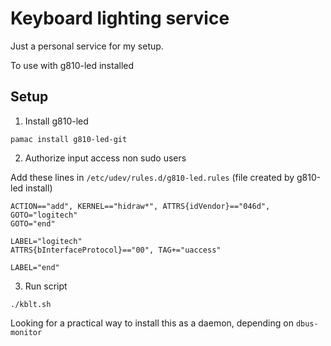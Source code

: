 # Keyboard lighting service

Just a personal service for my setup.

To use with g810-led installed

## Setup

1. Install g810-led 

```
pamac install g810-led-git
```

2. Authorize input access non sudo users

Add these lines in `/etc/udev/rules.d/g810-led.rules` (file created by g810-led install)

```
ACTION=="add", KERNEL=="hidraw*", ATTRS{idVendor}=="046d", GOTO="logitech"
GOTO="end"

LABEL="logitech"
ATTRS{bInterfaceProtocol}=="00", TAG+="uaccess"

LABEL="end"
```

3. Run script

```
./kblt.sh
```

Looking for a practical way to install this as a daemon, depending on `dbus-monitor`